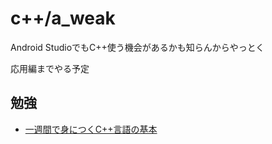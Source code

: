 # c++/a_weak

Android StudioでもC++使う機会があるかも知らんからやっとく

応用編までやる予定

## 勉強

- [一週間で身につくC++言語の基本](https://cpp-lang.sevendays-study.com/index.html)
